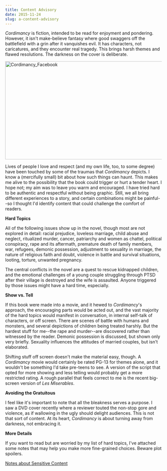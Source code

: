 ```yaml
---
title: Content Advisory
date: 2015-11-24
slug: a-content-advisory
---
```

<em>Cordimancy</em> is fiction, intended to be read for enjoyment and pondering. However, it isn't make-believe fantasy where good swaggers off the battlefield with a grin after it vanquishes evil. It has characters, not caricatures, and they encounter real tragedy. This brings harsh themes and flawed resolutions. The darkness on the cover is deliberate.

<img class="alignnone size-full wp-image-7082" src="https://sivanea.com/wp-content/uploads/2015/12/cordimancy_facebook.jpg" alt="Cordimancy_Facebook" width="851" height="315" />

Lives of people I love and respect (and my own life, too, to some degree) have been touched by some of the traumas that <em>Cordimancy</em> depicts. I know a (mercifully small) bit about how such things can haunt. This makes me alive to the possibility that the book could trigger or hurt a tender heart. I hope not; my aim was to leave you warm and encouraged. I have tried hard to be authentic and respectful without being graphic. Still, we all bring different experiences to a story, and certain combinations might be painful--so I thought I'd identify content that could challenge the comfort of readers.

<strong>Hard Topics</strong>

All of the following issues show up in the novel, though most are not explored in detail: racial prejudice, loveless marriage, child abuse and neglect, ritualized murder, cancer, patriarchy and women as chattel, political conspiracy, rape and its aftermath, premature death of family members, war, refugees, demonic possession, adjustment to sexuality in marriage, the nature of religious faith and doubt, violence in battle and survival situations, looting, torture, unwanted pregnancy.

The central conflicts in the novel are a quest to rescue kidnapped children, and the emotional challenges of a young couple struggling through PTSD after their village is destroyed and the wife is assaulted. Anyone triggered by those issues might have a hard time, especially.

<strong>Show vs. Tell</strong>

If this book were made into a movie, and it hewed to <em>Cordimancy</em>'s approach, the encouraging parts would be acted out, and the vast majority of the hard topics would manifest in conversation, in internal self-talk of characters, or off screen. There are scenes of battle with humans and monsters, and several depictions of children being treated harshly. But the hardest stuff for me--the rape and murder--are discovered rather than witnessed by the reader. Demonic possession is discussed, but shown only very briefly. Sexuality influences the attitudes of married couples, but isn't elaborated.

Shifting stuff off screen doesn't make the material easy, though. A <em>Cordimancy</em> movie would certainly be rated PG-13 for themes alone, and it wouldn't be something I'd take pre-teens to see. A version of the script that opted for more showing and less telling would probably get a more restricted rating. A rough parallel that feels correct to me is the recent big-screen version of <em>Les Miserables</em>.

<strong>Avoiding the Gratuitous</strong>

I feel like it's important to note that all the bleakness serves a purpose. I saw a DVD cover recently where a reviewer touted the non-stop gore and violence, as if wallowing in the ugly should delight audiences. This is not that sort of content. At its heart, <em>Cordimancy</em> is about turning away from darkness, not embracing it.

<strong>More Details</strong>

If you want to read but are worried by my list of hard topics, I've attached some notes that may help you make more fine-grained choices. Beware plot spoilers.

<a title="Notes about Sensitive Content" href="notes-about-sensitive-content.pdf">Notes about Sensitive Content</a>

